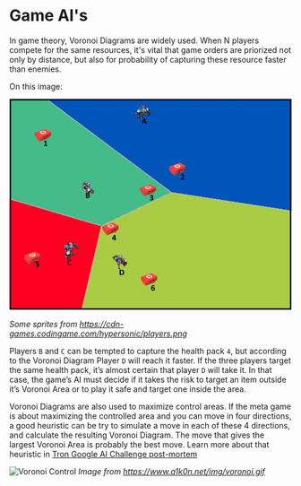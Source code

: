 # Game AI's

In game theory, Voronoi Diagrams are widely used. When N players compete for the same resources, it's vital that game orders are priorized not only by distance, but also for probability of capturing these resource faster than enemies.

On this image:

![Voronoi Game](voronoi.jpg "Voronoi Game")

_Some sprites from https://cdn-games.codingame.com/hypersonic/players.png_

Players `B` and `C` can be tempted to capture the health pack `4`, but according to the Voronoi Diagram Player `D` will reach it faster. If the three players target the same health pack, it’s almost certain that player `D` will take it.
In that case, the game’s AI must decide if it takes the risk to target an item outside it’s Voronoi Area or to play it safe and target one inside the area.

Voronoi Diagrams are also used to maximize control areas. If the meta game is about maximizing the controlled area and you can move in four directions, a good heuristic can be try to simulate a move in each of these 4 directions, and calculate the resulting Voronoi Diagram. The move that gives the largest Voronoi Area is probably the best move.
 Learn more about that heuristic in [Tron Google AI Challenge post-mortem](https://www.a1k0n.net/2010/03/04/google-ai-postmortem.html)

 ![Voronoi Control](https://www.a1k0n.net/img/voronoi.gif "Voronoi Control")
 *Image from https://www.a1k0n.net/img/voronoi.gif*

